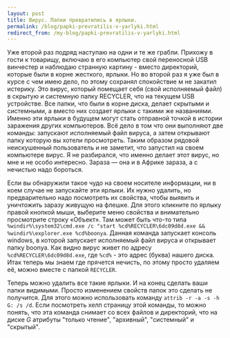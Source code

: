 ```yaml
---
layout: post
title: Вирус. Папки превратились в ярлыки.
permalink: /blog/papki-prevratilis-v-yarlyki.html
redirect_from: /my-blog/papki-prevratilis-v-yarlyki.html
---
```

Уже второй раз подряд наступаю на одни и те же грабли. Прихожу в гости к товарищу, включаю в его компьютер свой переносной USB винчестер и наблюдаю странную картину - вместо директорий, которые были в корне жесткого, ярлыки. Но во второй раз я уже был в курсе с чем имею дело, по этому сохранял спокойствие м не закатил истерику. Это вирус, который помещает себя (свой исполняемый файл) в скрытую и системную папку RECYCLER, что на текущем USB устройстве. Все папки, что были в корне диска, делает скрытыми и системными, а вместо них создает ярлыки с такими же названиями. Именно эти ярлыки в будущем могут стать отправной точкой в истории заражения других компьютеров. Всё дело в том что они выполняют две команды: запускают исполняемый файл вируса, а затем открывают папку которую вы хотели просмотреть. Таким образом рядовой неискушенный пользователь и не заметит, что запустил на своем компьютере вирус. Я не разбирался, что именно делает этот вирус, но мне и не особо интересно. Зараза — она и в Африке зараза, а с нечистью надо бороться.
<!--more-->
Если вы обнаружили такое чудо на своем носителе информации, ни в коем случае не запускайте эти ярлыки. Их нужно удалить, но предварительно надо посмотреть их свойства, чтобы выявить и уничтожить заразу живущую на флешке. Для этого кликните по ярлыку правой кнопкой мыши, выберите меню свойства и внимательно просмотрите строку «Объект». Там может быть что-то типа `%windir%\system32\cmd.exe /c "start %cd%RECYCLER\6dc09d8d.exe && %windir%\explorer.exe %cd%boonya`. Данная команда запускает консоль windows, в которой запускает исполняемый файл вируса и открывает папку boonya. Как видно вирус живет по адресу `%cd%RECYCLER\6dc09d8d.exe`, где `%cd%` - это адрес (буква) нашего диска. Итак теперь мы знаем где прячется нечисть, по этому просто удаляем её, можно вместе с папкой `RECYCLER`.

Теперь можно удалить все такие ярлыки. И на конец сделать ваши папки видимыми. Просто изменением свойств папок это сделать не получится. Для этого можно использовать команду `attrib -r -a -s -h G: /s /d`. Если посмотреть хелп страницу этой команды, то можно понять, что эта команда снимает со всех файлов и директорий, что на диске *G* атрибуты "только чтение", "архивный", "системный" и "скрытый".
